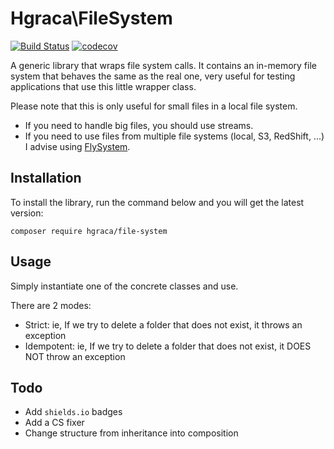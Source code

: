 # Hgraca\FileSystem
[![Build Status](https://travis-ci.org/hgraca/php-file-system.svg?branch=master)](https://travis-ci.org/hgraca/php-file-system)
[![codecov](https://codecov.io/gh/hgraca/php-file-system/branch/master/graph/badge.svg)](https://codecov.io/gh/hgraca/php-file-system)


A generic library that wraps file system calls. 
It contains an in-memory file system that behaves the same as the real one, very useful for testing applications that use this little wrapper class.

Please note that this is only useful for small files in a local file system.
 - If you need to handle big files, you should use streams. 
 - If you need to use files from multiple file systems (local, S3, RedShift, ...) I advise using [FlySystem](https://flysystem.thephpleague.com/).

## Installation

To install the library, run the command below and you will get the latest version:

```
composer require hgraca/file-system
```

## Usage

Simply instantiate one of the concrete classes and use.

There are 2 modes:
  - Strict: ie, If we try to delete a folder that does not exist, it throws an exception
  - Idempotent: ie, If we try to delete a folder that does not exist, it DOES NOT throw an exception

## Todo

- Add `shields.io` badges
- Add a CS fixer
- Change structure from inheritance into composition
